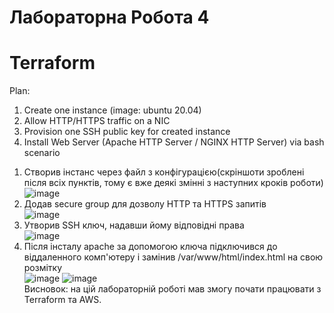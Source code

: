 # Лабораторна Робота 4
# Terraform

Plan:
1. Create one instance (image: ubuntu 20.04) 
2. Allow HTTP/HTTPS traffic on a NIC 
3. Provision one SSH public key for created instance 
4. Install Web Server (Apache HTTP Server / NGINX HTTP Server) via bash scenario



1) Cтворив інстанс через файл з конфігурацією(скріншоти зроблені після всіх пунктів, тому є вже деякі змінні з наступних кроків роботи)<br/>
![image](https://user-images.githubusercontent.com/74788692/201548278-9120aa60-2d35-49ae-948b-5731d1bf75bc.png)
2) Додав secure group для дозволу HTTP та HTTPS запитів<br/>
![image](https://user-images.githubusercontent.com/74788692/201548381-7f45bdec-ebb4-4af0-99b4-beaa4bcaf53c.png)
3) Утворив SSH ключ, надавши йому відповідні права<br/>
![image](https://user-images.githubusercontent.com/74788692/201548434-4b226de0-33c2-46e4-9e5c-67765323839b.png)
4) Після інсталу apache за допомогою ключа підключився до віддаленного комп'ютеру і замінив /var/www/html/index.html на свою розмітку<br/>
![image](https://user-images.githubusercontent.com/74788692/201548578-323757d8-baab-4ec2-89b8-8d5e9acd7c00.png)
![image](https://user-images.githubusercontent.com/74788692/201548587-7af6f357-8cad-47bd-be44-a5a912a73012.png)<br/>
Висновок: на цій лабораторній роботі мав змогу почати працювати з Terraform та AWS.
